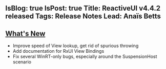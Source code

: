IsBlog: true
IsPost: true
Title: ReactiveUI v4.4.2 released
Tags: Release Notes
Lead: Anaïs Betts
---

## [What's New](https://github.com/reactiveui/reactiveui/compare/4.4.1...4.4.2)
- Improve speed of View lookup, get rid of spurious throwing
- Add documentation for RxUI View Bindings
- Fix several WinRT-only bugs, especially around the SuspensionHost scenario
